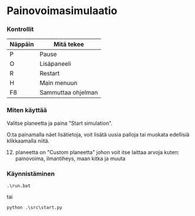 # Painovoimasimulaatio
 
### Kontrollit

| Näppäin | Mitä tekee |
|---------|------------|
| P | Pause |
| O | Lisäpaneeli |
| R | Restart |
| H | Main menuun |
| F8 | Sammuttaa ohjelman |

### Miten käyttää

Valitse planeetta ja paina "Start simulation".

O:ta painamalla näet lisätietoja, voit lisätä uusia palloja tai muokata edellisiä klikkaamalla niitä.

12. planeetta on "Custom planeetta" johon voit itse laittaa arvoja kuten:
    painovoima, ilmantiheys, maan kitka ja muuta

### Käynnistäminen

```
.\run.bat
```
tai

```
python .\src\start.py
```